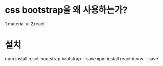 # css bootstrap을 왜 사용하는가?
1.material ui
2.react

# 설치
npm install react-bootstrap bootstrap --save
npm install react-icons --save